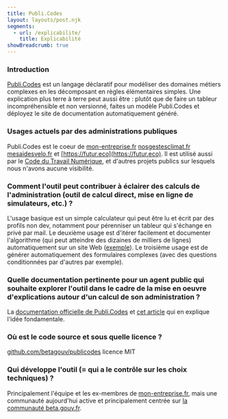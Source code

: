 ```yaml
---
title: Publi.Codes
layout: layouts/post.njk
segments:
  - url: /explicabilite/
    title: Explicabilité
showBreadcrumb: true
---
```


### Introduction

[Publi.Codes](https://publi.codes) est un langage déclaratif pour modéliser des domaines métiers complexes en les décomposant en règles élémentaires simples. Une explication plus terre à terre peut aussi être : plutôt que de faire un tableur incompréhensible et non versionné, faites un modèle Publi.Codes et déployez le site de documentation automatiquement généré. 

### Usages actuels par des administrations publiques

Publi.Codes est le coeur de [mon-entreprise.fr](https://mon-entreprise.fr,) [nosgestesclimat.fr](https://nosgestesclimat.fr,) [mesaidesvelo.fr](https://mesaidesvelo.fr,) et [https://futur.eco](https://futur.eco). Il est utilisé aussi par le [Code du Travail Numérique](https://code.travail.gouv.fr/), et d'autres projets publics sur lesquels nous n'avons aucune visibilité.

### Comment l'outil peut contribuer à éclairer des calculs de l'administration (outil de calcul direct, mise en ligne de simulateurs, etc.) ?

L'usage basique est un simple calculateur qui peut être lu et écrit par des profils non dev, notamment pour pérenniser un tableur qui s'échange en privé par mail. Le deuxième usage est d'itérer facilement et documenter l'algorithme (qui peut atteindre des dizaines de milliers de lignes) automatiquement sur un site Web ([exemple](nosgestesclimat.fr/documentation)). Le troisième usage est de générer automatiquement des formulaires complexes (avec des questions conditionnées par d'autres par exemple). 

### Quelle documentation pertinente pour un agent public qui souhaite explorer l'outil dans le cadre de la mise en oeuvre d'explications autour d'un calcul de son administration ?

La [documentation officielle de Publi.Codes](https://publi.codes/docs/principes-de-base) et [cet article](https://kont.me/vers-implémentation-officielle-de-la-loi) qui en explique l'idée fondamentale.
 
### Où est le code source et sous quelle licence ?

[github.com/betagouv/publicodes](https://github.com/betagouv/publicodes,) licence MIT

### Qui développe l'outil (= qui a le contrôle sur les choix techniques) ?

Principalement l'équipe et les ex-membres de [mon-entreprise.fr](https://mon-entreprise.fr), mais une communauté aujourd'hui active et principalement centrée sur [la communauté beta.gouv.fr](https://beta.gouv.fr/communaute/).
